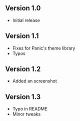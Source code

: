 ## Version 1.0
- Initial release

## Version 1.1
- Fixes for Panic's theme library
- Typos

## Version 1.2
- Added an screenshot

## Version 1.3
- Typo in README
- Minor tweaks
